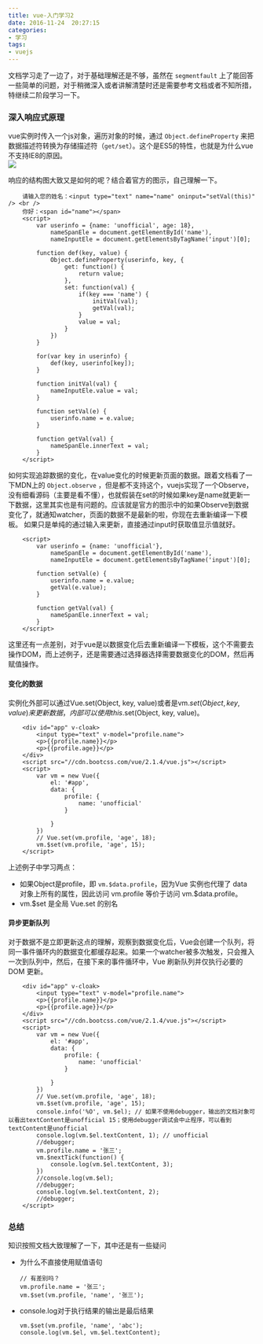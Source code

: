 ```yaml
---
title: vue-入门学习2
date: 2016-11-24  20:27:15
categories:
- 学习
tags:
- vuejs
---
```


文档学习走了一边了，对于基础理解还是不够，虽然在 `segmentfault` 上了能回答一些简单的问题，对于稍微深入或者讲解清楚时还是需要参考文档或者不知所措，特继续二阶段学习一下。
<!-- more -->

### 深入响应式原理
vue实例时传入一个js对象，遍历对象的时候，通过 `Object.defineProperty` 来把数据描述符转换为存储描述符（`get/set`）。这个是ES5的特性，也就是为什么vue不支持IE8的原因。  
![](http://ww2.sinaimg.cn/large/e6cd2709gw1fafzekvpwvj20bf02xaa2.jpg)  

响应的结构图大致又是如何的呢？结合着官方的图示，自己理解一下。  
```
    请输入您的姓名：<input type="text" name="name" oninput="setVal(this)" /> <br />
    你好：<span id="name"></span>
    <script>
        var userinfo = {name: 'unofficial', age: 18},
            nameSpanEle = document.getElementById('name'),
            nameInputEle = document.getElementsByTagName('input')[0];

        function def(key, value) {
            Object.defineProperty(userinfo, key, {
                get: function() {
                    return value;
                },
                set: function(val) {
                    if(key === 'name') {
                        initVal(val);
                        getVal(val);
                    }
                    value = val;
                }
            })
        }

        for(var key in userinfo) {
            def(key, userinfo[key]);
        }

        function initVal(val) {
            nameInputEle.value = val;
        }

        function setVal(e) {
            userinfo.name = e.value;
        }

        function getVal(val) {
            nameSpanEle.innerText = val;
        }
    </script>
```
如何实现追踪数据的变化，在value变化的时候更新页面的数据。跟着文档看了一下MDN上的 `Object.observe` ，但是都不支持这个，vuejs实现了一个Observe，没有细看源码（主要是看不懂），也就假装在set的时候如果key是name就更新一下数据，这里其实也是有问题的。应该就是官方的图示中的如果Observe到数据变化了，就通知watcher，页面的数据不是最新的啦，你现在去重新编译一下模板。 
如果只是单纯的通过输入来更新，直接通过input时获取值显示值就好。
```
    <script>
        var userinfo = {name: 'unofficial'},
            nameSpanEle = document.getElementById('name'),
            nameInputEle = document.getElementsByTagName('input')[0];

        function setVal(e) {
            userinfo.name = e.value;
            getVal(e.value);
        }

        function getVal(val) {
            nameSpanEle.innerText = val;
        }
    </script>
```
这里还有一点差别，对于vue是以数据变化后去重新编译一下模板，这个不需要去操作DOM，而上述例子，还是需要通过选择器选择需要数据变化的DOM，然后再赋值操作。

#### 变化的数据
实例化外部可以通过Vue.set(Object, key, value)或者是vm.$set(Object, key, value)来更新数据，内部可以使用this.$set(Object, key, value)。  
```
    <div id="app" v-cloak>
        <input type="text" v-model="profile.name">
        <p>{{profile.name}}</p>
        <p>{{profile.age}}</p>
    </div>
    <script src="//cdn.bootcss.com/vue/2.1.4/vue.js"></script>
    <script>
        var vm = new Vue({
            el: '#app',
            data: {
                profile: {
                    name: 'unofficial'
                }
                
            }
        })
        // Vue.set(vm.profile, 'age', 18);
        vm.$set(vm.profile, 'age', 15);
    </script>
```
上述例子中学习两点：
- 如果Object是profile，即 `vm.$data.profile`，因为Vue 实例也代理了 data 对象上所有的属性，因此访问 vm.profile 等价于访问 vm.$data.profile。
- vm.$set 是全局 Vue.set 的别名

#### 异步更新队列
对于数据不是立即更新这点的理解，观察到数据变化后，Vue会创建一个队列，将同一事件循环内的数据变化都缓存起来。如果一个watcher被多次触发，只会推入一次到队列中，然后，在接下来的事件循环中，Vue 刷新队列并仅执行必要的 DOM 更新。  
```
    <div id="app" v-cloak>
        <input type="text" v-model="profile.name">
        <p>{{profile.name}}</p>
        <p>{{profile.age}}</p>
    </div>
    <script src="//cdn.bootcss.com/vue/2.1.4/vue.js"></script>
    <script>
        var vm = new Vue({
            el: '#app',
            data: {
                profile: {
                    name: 'unofficial'
                }
                
            }
        })
        // Vue.set(vm.profile, 'age', 18);
        vm.$set(vm.profile, 'age', 15);
        console.info('%O', vm.$el); // 如果不使用debugger，输出的文档对象可以看出textContent是unofficial 15；使用debugger调试会中止程序，可以看到textContent是unofficial
        console.log(vm.$el.textContent, 1); // unofficial
        //debugger;
        vm.profile.name = '张三';
        vm.$nextTick(function() {
            console.log(vm.$el.textContent, 3);
        })
        //console.log(vm.$el);
        //debugger;
        console.log(vm.$el.textContent, 2);
        //debugger;
    </script>
```

### 总结
知识按照文档大致理解了一下，其中还是有一些疑问
+ 为什么不直接使用赋值语句
    ```
    // 有差别吗？
    vm.profile.name = '张三';
    vm.$set(vm.profile, 'name', '张三');
    ```

+ console.log对于执行结果的输出是最后结果
  ```
  vm.$set(vm.profile, 'name', 'abc');
  console.log(vm.$el, vm.$el.textContent);
  ```

